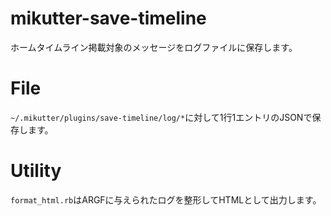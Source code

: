 # mikutter-save-timeline
ホームタイムライン掲載対象のメッセージをログファイルに保存します。

# File
`~/.mikutter/plugins/save-timeline/log/*`に対して1行1エントリのJSONで保存します。

# Utility
`format_html.rb`はARGFに与えられたログを整形してHTMLとして出力します。
